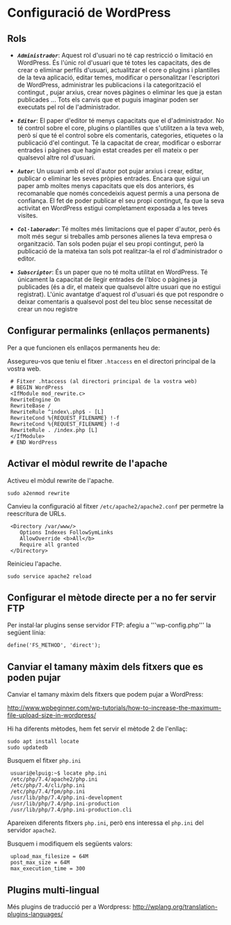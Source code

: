 # Configuració de WordPress

## Rols
* ***`Administrador`***: Aquest rol d'usuari no té cap restricció o limitació en WordPress. És l'únic rol d'usuari que té totes les capacitats, des de crear o eliminar perfils d'usuari, actualitzar el core o plugins i plantilles de la teva aplicació, editar temes, modificar o personalitzar l'escriptori de WordPress, administrar les publicacions i la categorització el contingut , pujar arxius, crear noves pàgines o eliminar les que ja estan publicades ... Tots els canvis que et puguis imaginar poden ser executats pel rol de l'administrador.

* ***`Editor`***: El paper d'editor té menys capacitats que el d'administrador. No té control sobre el core, plugins o plantilles que s'utilitzen a la teva web, però sí que té el control sobre els comentaris, categories, etiquetes o la publicació d'el contingut. Té la capacitat de crear, modificar o esborrar entrades i pàgines que hagin estat creades per ell mateix o per qualsevol altre rol d'usuari.

* ***`Autor`***: Un usuari amb el rol d'autor pot pujar arxius i crear, editar, publicar o eliminar les seves pròpies entrades. Encara que sigui un paper amb moltes menys capacitats que els dos anteriors, és recomanable que només concedeixis aquest permís a una persona de confiança. El fet de poder publicar el seu propi contingut, fa que la seva activitat en WordPress estigui completament exposada a les teves visites.

* ***`Col·laborador`***: Té moltes més limitacions que el paper d'autor, però és molt més segur si treballes amb persones alienes la teva empresa o organització. Tan sols poden pujar el seu propi contingut, però la publicació de la mateixa tan sols pot realitzar-la el rol d'administrador o editor.

* ***`Subscriptor`***: És un paper que no té molta utilitat en WordPress. Té únicament la capacitat de llegir entrades de l'bloc o pàgines ja publicades (és a dir, el mateix que qualsevol altre usuari que no estigui registrat). L'únic avantatge d'aquest rol d'usuari és que pot respondre o deixar comentaris a qualsevol post del teu bloc sense necessitat de crear un nou registre

## Configurar permalinks (enllaços permanents)
Per a que funcionen els enllaços permanents heu de:

Assegureu-vos que teniu el fitxer `.htaccess` en el directori principal de la vostra web.
~~~
 # Fitxer .htaccess (al directori principal de la vostra web)
 # BEGIN WordPress
 <IfModule mod_rewrite.c>
 RewriteEngine On
 RewriteBase /
 RewriteRule ^index\.php$ - [L]
 RewriteCond %{REQUEST_FILENAME} !-f
 RewriteCond %{REQUEST_FILENAME} !-d
 RewriteRule . /index.php [L]
 </IfModule>
 # END WordPress
~~~

## Activar el mòdul rewrite de l'apache

Activeu el mòdul rewrite de l'apache.
~~~
sudo a2enmod rewrite
~~~

Canvieu la configuració al fitxer `/etc/apache2/apache2.conf` per permetre la reescritura de URLs.

~~~
 <Directory /var/www/>
    Options Indexes FollowSymLinks
    AllowOverride <b>All</b>
    Require all granted
 </Directory>
~~~

Reinicieu l'apache.
~~~
sudo service apache2 reload
~~~

## Configurar el mètode directe per a no fer servir FTP
Per instal·lar plugins sense servidor FTP: afegiu a '''wp-config.php''' la següent línia:
~~~
define('FS_METHOD', 'direct');
~~~

## Canviar el tamany màxim dels fitxers que es poden pujar
Canviar el tamany màxim dels fitxers que podem pujar a WordPress:

http://www.wpbeginner.com/wp-tutorials/how-to-increase-the-maximum-file-upload-size-in-wordpress/

Hi ha diferents mètodes, hem fet servir el mètode 2 de l'enllaç:

~~~
sudo apt install locate
sudo updatedb
~~~

Busquem el fitxer `php.ini`

~~~
 usuari@elpuig:~$ locate php.ini
 /etc/php/7.4/apache2/php.ini
 /etc/php/7.4/cli/php.ini
 /etc/php/7.4/fpm/php.ini
 /usr/lib/php/7.4/php.ini-development
 /usr/lib/php/7.4/php.ini-production
 /usr/lib/php/7.4/php.ini-production.cli
~~~

Apareixen diferents fitxers `php.ini`, però ens interessa el `php.ini` del servidor `apache2`.

Busquem i modifiquem els següents valors:
~~~
 upload_max_filesize = 64M
 post_max_size = 64M
 max_execution_time = 300
~~~

## Plugins multi-lingual
Més plugins de traducció per a Wordpress: http://wplang.org/translation-plugins-languages/
